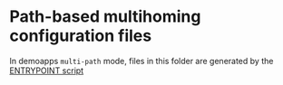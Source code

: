 # Path-based multihoming configuration files

In demoapps `multi-path` mode, files in this folder are generated by the [ENTRYPOINT script](../../entrypoint.sh)

